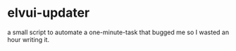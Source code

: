 # elvui-updater
a small script to automate a one-minute-task that bugged me so I wasted an hour writing it.
